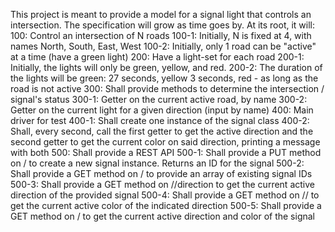 This project is meant to provide a model for a signal light that controls an intersection.
The specification will grow as time goes by.  At its root, it will:
100: Control an intersection of N roads
100-1: Initially, N is fixed at 4, with names North, South, East, West
100-2: Initially, only 1 road can be "active" at a time (have a green light)
200: Have a light-set for each road
200-1: Initially, the lights will only be green, yellow, and red.
200-2: The duration of the lights will be green: 27 seconds, yellow 3 seconds, red - as long as the road is not active
300: Shall provide methods to determine the intersection / signal's status
300-1: Getter on the current active road, by name
300-2: Getter on the current light for a given direction (input by name)
400: Main driver for test
400-1: Shall create one instance of the signal class
400-2: Shall, every second, call the first getter to get the active direction and the second getter to get the current color on said direction, printing a message with both
500: Shall provide a REST API
500-1: Shall provide a PUT method on / to create a new signal instance. Returns an ID for the signal
500-2: Shall provide a GET method on / to provide an array of existing signal IDs
500-3: Shall provide a GET method on /<signal-id>/direction to get the current active direction of the provided signal
500-4: Shall provide a GET method on /<signal-id>/<direction> to get the current active color of the indicated direction
500-5: Shall provide a GET method on /<signal-id> to get the current active direction and color of the signal
